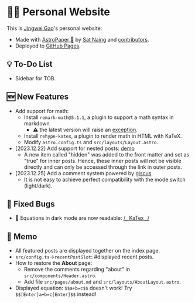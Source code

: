 # 🧑‍💻 Personal Website

This is [Jingwei Gao](https://LobbyBoy-Dray.github.io)'s personal website:

- Made with [AstroPaper 📄](https://github.com/satnaing/astro-paper) by [Sat Naing](https://satnaing.dev) and [contributors](https://github.com/satnaing/astro-paper/graphs/contributors).
- Deployed to [GitHub Pages](https://docs.astro.build/en/guides/deploy/github/).

## 💡 To-Do List

- Sidebar for TOB.

## 🆕 New Features

- Add support for math:
  - Install `remark-math@5.1.1`, a plugin to support a math syntax in markdown
    - ⚠️ the latest version will raise an [exception](https://github.com/remarkjs/remark-math/issues/89).
  - Install `rehype-katex`, a plugin to render math in HTML with KaTeX.
  - Modify `astro.config.ts` and `src/layouts/Layout.astro`.
- [2023.12.22] Add support for nested posts: [demo](https://lobbyboy-dray.github.io/posts/python-pd/)
  - A new item called "hidden" was added to the front matter and set as "true" for inner posts. Hence, these inner posts will not be visible directly and can only be accessed through the link in outer posts.
- [2023.12.25] Add a comment system powered by [giscus](https://giscus.app/zh-CN)
  - It is not easy to achieve perfect compatibility with the mode switch (light/dark).

## 🐛 Fixed Bugs

- 🐛 Equations in dark mode are now readable: [/_ KaTex _/](./src/styles/base.css)

## 📝 Memo

- All featured posts are displayed together on the index page.
- `src/config.ts`→`recentPostSlot`: #displayed recent posts.
- How to restore the **About** page:
  - Remove the comments regarding "about" in `src/components/Header.astro`.
  - Add file `src/pages/about.md` and `src/layouts/AboutLayout.astro`.
- Displayed equation: `$$a+b=c$$` doesn't work! Try `$$[Enter]a+b=c[Enter]$$` instead!

